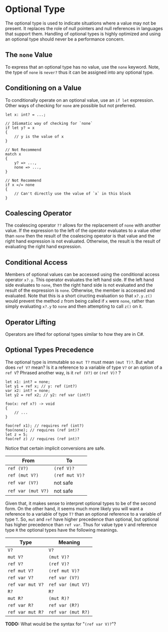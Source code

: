 # Optional Type

The optional type is used to indicate situations where a value may not be present. It replaces the role of null pointers and null references in languages that support them. Handling of optional types is highly optimized and using an optional type should never be a performance concern.

## The `none` Value

To express that an optional type has no value, use the `none` keyword. Note, the type of `none` is `never?` thus it can be assigned into any optional type.

## Conditioning on a Value

To conditionally operate on an optional value, use an `if let` expression. Other ways of checking for `none` are possible but not preferred.

```adamant
let x: int? = ...;

// Idiomatic way of checking for `none`
if let y? = x
{
    // y is the value of x
}

// Not Recommend
match x
{
    y? => ...,
    none => ...,
}

// Not Recommend
if x =/= none
{
    // Can't directly use the value of `x` in this block
}
```

## Coalescing Operator

The coalescing operator `??` allows for the replacement of `none` with another value. If the expression to the left of the operator evaluates to a value other than `none` then the result of the coalescing operator is that value and the right hand expression is not evaluated. Otherwise, the result is the result of evaluating the right hand expression.

## Conditional Access

Members of optional values can be accessed using the conditional access operator `x?.y`. This operator evaluates the left hand side. If the left hand side evaluates to `none`, then the right hand side is not evaluated and the result of the expression is `none`. Otherwise, the member is accessed and evaluated. Note that this is a short ciructing evaluation so that `x?.y.z()` would prevent the method `z` from being called if `x` were `none`, rather than simply evaluating `x?.y` to `none` and then attempting to call `z()` on it.

## Operator Lifting

Operators are lifted for optional types similar to how they are in C#.

## Optional Types Precedence

The optional type is immutable so `mut T?` must mean `(mut T)?`. But what does `ref V?` mean? Is it a reference to a variable of type `V?` or an option of a `ref V`? Phrased another way, is it `ref (V?)` or `(ref V)?` ?

```adamant
let x1: int? = none;
let y1 = ref x; // y: ref (int?)
var x2: int? = none;
let y2 = ref x2; // y2: ref var (int?)

foo(x: ref x?) -> void
{
    // ...
}

foo(ref x1); // requires ref (int?)
foo(none); // requires (ref int)?
let z = 5;
foo(ref z) // requires (ref int)?
```

Notice that certain implicit conversions are safe.

| From               | To             |
| ------------------ | -------------- |
| `ref (V?)`         | `(ref V)?`     |
| `ref (mut V?)`     | `(ref mut V)?` |
| `ref var (V?)`     | not safe       |
| `ref var (mut V?)` | not safe       |

Given that, it makes sense to interpret optional types to be of the second form. On the other hand, it seems much more likely you will want a reference to a variable of type `T?` than an optional reference to a variable of type `T`. So, `mut` and `ref` have higher precedence than optional, but optional has higher precedence than `ref var`.  Thus for value type `V` and reference type `R` the optional types have the following meanings.

| Type             | Meaning            |
| ---------------- | ------------------ |
| `V?`             | `V?`               |
| `mut V?`         | `(mut V)?`         |
| `ref V?`         | `(ref V)?`         |
| `ref mut V?`     | `(ref mut V)?`     |
| `ref var V?`     | `ref var (V?)`     |
| `ref var mut V?` | `ref var (mut V?)` |
| `R?`             | `R?`               |
| `mut R?`         | `(mut R)?`         |
| `ref var R?`     | `ref var (R?)`     |
| `ref var mut R?` | `ref var (mut R?)` |

**TODO:** What would be the syntax for "`(ref var V)?`"?
